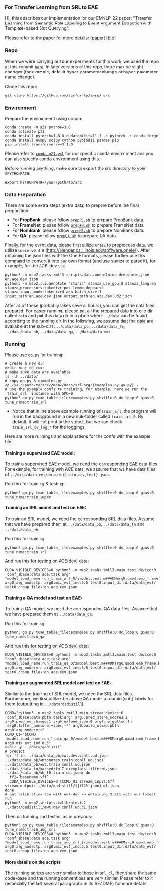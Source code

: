### For Transfer Learning from SRL to EAE

Hi, this describes our implementation for our EMNLP-22 paper: "Transfer Learning from Semantic Role Labeling to Event Argument Extraction with Template-based Slot Querying".

Please refer to the paper for more details: [[paper]](TODO) [[bib]](TODO)

### Repo

When we were carrying out our experiments for this work, we used the repo at this commit [`here`](TODO). In later versions of this repo, there may be slight changes (for example, default hyper-parameter change or hyper-parameter name change).

Clone this repo:

	git clone https://github.com/zzsfornlp/zmsp/ src

### Environment

Prepare the environment using conda:

	conda create -n p21 python=3.8
	conda activate p21
	conda install pytorch=1.8.0 cudatoolkit=11.1 -c pytorch -c conda-forge
	conda install numpy scipy cython pybind11 pandas pip
	pip install transformers==3.1.0

Please refer to [`conda_p21.yml`](./conda_p21.yml) for our specific conda environment and you can also specify conda environment using this.

Before running anything, make sure to export the src directory to your `$PYTHONPATH`:

    export PYTHONPATH=/your/path/to/src

### Data Preparation

There are some extra steps (extra data) to prepare before the final preparation:
- For **PropBank**: please follow [`prepPB.sh`](./prepPB.sh) to prepare PropBank data.
- For **FrameNet**: please follow [`prepFN.sh`](./prepFN.sh) to prepare FrameNet data.
- For **NomBank**: please follow [`prepNB.sh`](./prepNB.sh) to prepare NomBank data.
- For **QA**: please follow [`prepQA.sh`](./prepQA.sh) to prepare QA data.

Finally, for the event data, please first utilize `OneIE` to preprocess data, we utilize `oneie-v0.4.8` (http://blender.cs.illinois.edu/software/oneie/). After obtaining the json files with the OneIE formats, please further use this command to convert it into our own format (and use stanza to parse it), for example, for the ACE-dev set:

    python3 -m msp2.tasks.zmtl3.scripts.data.oneie2mine dev.oneie.json en.ace.dev.json
    python3 -m msp2.cli.annotate 'stanza' stanza_use_gpu:0 stanza_lang:en stanza_processors:tokenize,pos,lemma,depparse stanza_input_mode:tokenized ann_batch_size:1 input_path:en.ace.dev.json output_path:en.ace.dev.ud2.json

After all of these (probably takes several hours), you can get the data files prepared. For easier running, please put all the prepared data into one dir called `data` and put this data dir in a place where `../data` can be found according to the running dir. In the following, we assume that the data are available at the sub-dirs: `../data/data_pb`, `../data/data_fn`, `../data/data_nb`, `../data/data_qa`, `../data/data_evt`.

### Running

Please use [`go.py`](./go.py) for training:

	# create a new dir
	mkdir run; cd run;
    # make sure data are available
    ls -lh ../data/
	# copy go.py & examples.py
	cp /your/path/to/src//msp2/docs/srl2arg/{examples.py,go.py} .
	# use the example confs to training, for example, here we run the `train_srl` instance with GPU=0.
	python3 go.py tune_table_file:examples.py shuffle:0 do_loop:0 gpus:0 tune_name:train_srl

* Notice that in the above example running of `train_srl`, the program will run in the background in a new sub-folder called `train_srl_0`. By default, it will not print to the stdout, but we can check `train_srl_0/_log_*` for the loggings.

Here are more runnings and explanations for the confs with the example file:

#### Training a supervised EAE model:

To train a supervised EAE model, we need the corresponding EAE data files. For example, for training with ACE data, we assume that we have data files of `../data/data_evt/en.ace.{train,dev,test}.json`.

Run this for training & testing:

    python3 go.py tune_table_file:examples.py shuffle:0 do_loop:0 gpus:0 tune_name:train_super

#### Training an SRL model and test on EAE:

To train an SRL model, we need the corresponding SRL data files. Assume that we have prepared them at `../data/data_pb`, `../data/data_fn` and `../data/data_nb`.

Run this for training:

    python3 go.py tune_table_file:examples.py shuffle:0 do_loop:0 gpus:0 tune_name:train_srl

And run this for testing on ACE(dev) data:

    CUDA_VISIBLE_DEVICES=0 python3 -m msp2.tasks.zmtl3.main.test device:0 'conf_sbase:data:ace;task:arg' "model_load_name:run_train_srl_0/zmodel.best.m###DMarg0.qmod.emb_frame,DMarg0.qmod.emb_role" arg0.arg_mode:tpl arg0.mix_evt_ind:0.5 test0.input_dir:data/data_evt/ test0.group_files:en.ace.dev.json

#### Training a QA model and test on EAE:

To train a QA model, we need the corresponding QA data files. Assume that we have prepared them at `../data/data_qa`.

Run this for training:
    
    python3 go.py tune_table_file:examples.py shuffle:0 do_loop:0 gpus:0 tune_name:train_qa

And run this for testing on ACE(dev) data:

    CUDA_VISIBLE_DEVICES=0 python3 -m msp2.tasks.zmtl3.main.test device:0 "conf_sbase:data:ace;task:arg" "model_load_name:run_train_qa_0/zmodel.best.m###DMarg0.qmod.emb_frame,DMarg0.qmod.emb_role" arg0.arg_mode:mrc arg0.mix_evt_ind:0.5 test0.input_dir:data/data_evt/ test0.group_files:en.ace.dev.json

#### Training an augmented SRL model and test on EAE:

Similar to the training of SRL model, we need the SRL data files. Furthermore, we first utilize the above QA model to obtain (soft) labels for them (outputting to `../data/qadistill`):

    CCMD="python3 -m msp2.tasks.zmtl3.main.stream device:0 'conf_sbase:data:pbfn;task:arg' arg0.pred_store_scores:1 arg0.pred_no_change:1 arg0.extend_span:0 arg0.np_getter:fn 'arg0.filter_noncore:+spec,-*' arg0.build_oload:pbfn arg0.arg_mode:mrc"
    CCMD_Q1="$CCMD 'model_load_name:run_train_qa_0/zmodel.best.m###DMarg0.qmod.emb_frame,DMarg0.qmod.emb_role' arg0.mix_evt_ind:0.5"
    mkdir -p ../data/qadistill
    # predict
    for ff in ../data/data_pb/ewt.dev.conll.ud.json ../data/data_pb/ontonotes.train.conll.ud.json ../data/data_pb/ewt.train.conll.ud.json ../data/data_fn/parsed/fn17_exemplars.filtered.json ../data/data_nb/nb_f0.train.ud.json; do
      ff2=`basename $ff`
      CUDA_VISIBLE_DEVICES=0 $CCMD_Q1 stream_input:$ff stream_output:../data/qadistill/${ff2%.json}.q1.json
    done
    # get calibration tau with ewt-dev => obtaining 2.511 with our latest run
    python3 -m msp2.scripts.calibrate.ts2 ../data/qadistill/ewt.dev.conll.ud.q1.json

Then do training and testing as in previous:

    python3 go.py tune_table_file:examples.py shuffle:0 do_loop:0 gpus:0 tune_name:train_aug_srl
    CUDA_VISIBLE_DEVICES=0 python3 -m msp2.tasks.zmtl3.main.test device:0 'conf_sbase:data:ace;task:arg' "model_load_name:run_train_aug_srl_0/zmodel.best.m###DMarg0.qmod.emb_frame,DMarg0.qmod.emb_role" arg0.arg_mode:tpl arg0.mix_evt_ind:0.5 test0.input_dir:data/data_evt/ test0.group_files:en.ace.dev.json

#### More details on the scripts:

The running scripts are very similar to those in [`srl_cl`](../srl_cl/readme.md), they share the same code-base and the running conventions are very similar. Please refer to it (especially the last several paragraphs in its README) for more details.
